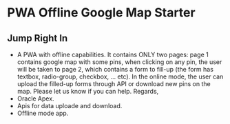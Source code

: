 # PWA Offline Google Map Starter

## Jump Right In

- A PWA with offline capabilities. It contains ONLY two pages: page 1 contains google map with some pins, when clicking on any pin, the user will be taken to page 2, which contains a form to fill-up (the form has textbox, radio-group, checkbox, … etc). In the online mode, the user can upload the filled-up forms through API or download new pins on the map. Please let us know if you can help. Regards,
- Oracle Apex.
- Apis for data uploade and download. 
- Offline mode app.
